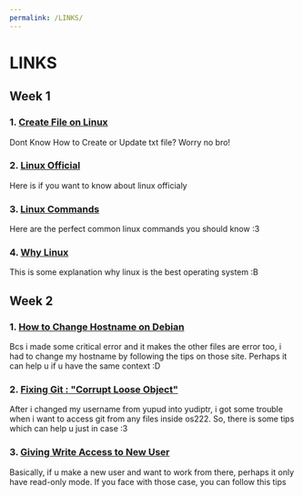 ```yaml
---
permalink: /LINKS/
---
```


# LINKS

## Week 1
### 1. [Create File on Linux](https://phoenixnap.com/kb/how-to-create-a-file-in-linux)
Dont Know How to Create or Update txt file? Worry no bro!

### 2. [Linux Official](https://www.linux.org/)
Here is if you want to know about linux officialy

### 3. [Linux Commands](https://www.digitalocean.com/community/tutorials/linux-commands)
Here are the perfect common linux commands you should know :3

### 4. [Why Linux](ristek.link/why-linux)
This is some explanation why linux is the best operating system :B

## Week 2
### 1. [How to Change Hostname on Debian](https://phoenixnap.com/kb/ubuntu-20-04-change-hostname)
Bcs i made some critical error and it makes the other files are error too, i had to change my hostname by following the tips on those site. Perhaps it can help u if u have the same context :D

### 2. [Fixing Git : "Corrupt Loose Object"](https://stackoverflow.com/questions/4254389/git-corrupt-loose-object)
After i changed my username from yupud into yudiptr, i got some trouble when i want to access git from any files inside os222. So, there is some tips which can help u just in case :3

### 3. [Giving Write Access to New User](https://askubuntu.com/questions/402980/give-user-write-access-to-folder)
Basically, if u make a new user and want to work from there, perhaps it only have read-only mode. If you face with those case, you can follow this tips
